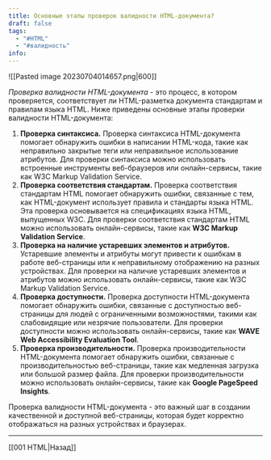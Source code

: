 ```yaml
---
title: Основные этапы проверок валидности HTML-документа?
draft: false
tags:
  - "#HTML"
  - "#валидность"
info:
---
```

![[Pasted image 20230704014657.png|600]]

_Проверка валидности HTML-документа_ - это процесс, в котором проверяется, соответствует ли HTML-разметка документа стандартам и правилам языка HTML. Ниже приведены основные этапы проверки валидности HTML-документа:

1. **Проверка синтаксиса.** Проверка синтаксиса HTML-документа помогает обнаружить ошибки в написании HTML-кода, такие как неправильно закрытые теги или неправильное использование атрибутов. Для проверки синтаксиса можно использовать встроенные инструменты веб-браузеров или онлайн-сервисы, такие как W3C Markup Validation Service.
2. **Проверка соответствия стандартам.** Проверка соответствия стандартам HTML помогает обнаружить ошибки, связанные с тем, как HTML-документ использует правила и стандарты языка HTML. Эта проверка основывается на спецификациях языка HTML, выпущенных W3C. Для проверки соответствия стандартам HTML можно использовать онлайн-сервисы, такие как **W3C Markup Validation Service**.
3. **Проверка на наличие устаревших элементов и атрибутов.** Устаревшие элементы и атрибуты могут привести к ошибкам в работе веб-страницы или к неправильному отображению на разных устройствах. Для проверки на наличие устаревших элементов и атрибутов можно использовать онлайн-сервисы, такие как W3C Markup Validation Service.
4. **Проверка доступности.** Проверка доступности HTML-документа помогает обнаружить ошибки, связанные с доступностью веб-страницы для людей с ограниченными возможностями, такими как слабовидящие или незрячие пользователи. Для проверки доступности можно использовать онлайн-сервисы, такие как **WAVE Web Accessibility Evaluation Tool**.
5. **Проверка производительности.** Проверка производительности HTML-документа помогает обнаружить ошибки, связанные с производительностью веб-страницы, такие как медленная загрузка или большой размер файла. Для проверки производительности можно использовать онлайн-сервисы, такие как **Google PageSpeed Insights**.

Проверка валидности HTML-документа - это важный шаг в создании качественной и доступной веб-страницы, которая будет корректно отображаться на разных устройствах и браузерах.

---

[[001 HTML|Назад]]